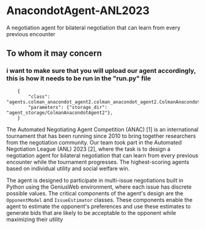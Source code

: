 # AnacondotAgent-ANL2023
A negotiation agent for bilateral negotiation that can learn from every previous encounter

## To whom it may concern

### i want to make sure that you will upload our agent accordingly, this is how it needs to be run in the "run.py" file


        {
            "class": "agents.colman_anacondot_agent2.colman_anacondot_agent2.ColmanAnacondotAgent2",
            "parameters": {"storage_dir": "agent_storage/ColmanAnacondotAgent2"},
        }

The Automated Negotiating Agent Competition (ANAC) [1] is an international 
tournament that has been running since 2010 to bring together researchers from 
the negotiation community. Our team took part in the Automated Negotiation 
League (ANL) 2023 [2], where the task is to design a negotiation agent for bilateral 
negotiation that can learn from every previous encounter while the tournament 
progresses. The highest-scoring agents based on individual utility and social welfare 
win.

The agent is designed to participate in multi-issue negotiations built in Python 
using the GeniusWeb environment, where each issue has discrete possible values. 
The critical components of the agent's design are the `OpponentModel` and 
`IssueEstimator` classes. These components enable the agent to estimate the 
opponent's preferences and use these estimates to generate bids that are likely to be 
acceptable to the opponent while maximizing their utility
